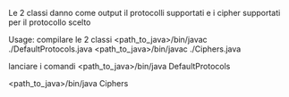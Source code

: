 Le 2 classi danno come output il protocolli supportati e i cipher supportati per il protocollo scelto

Usage:
compilare le 2 classi
<path_to_java>/bin/javac ./DefaultProtocols.java
<path_to_java>/bin/javac ./Ciphers.java

lanciare i comandi
<path_to_java>/bin/java DefaultProtocols

<path_to_java>/bin/java Ciphers <protocollo>




